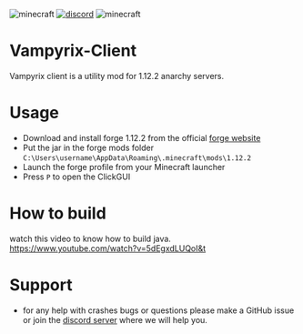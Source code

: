 ![minecraft](https://img.shields.io/badge/Minecraft-1.12.2-blue)
[![discord](https://img.shields.io/badge/Discord-Invite-8080c0)](https://discord.gg/Cf4TsM8JKV)
![minecraft](https://img.shields.io/badge/Key--bind-p-purple)

# Vampyrix-Client

Vampyrix client is a utility mod for 1.12.2 anarchy servers.

# Usage

- Download and install forge 1.12.2 from the
  official [forge website](https://files.minecraftforge.net/net/minecraftforge/forge/index_1.12.2.html)
- Put the jar in the forge mods folder `C:\Users\username\AppData\Roaming\.minecraft\mods\1.12.2`
- Launch the forge profile from your Minecraft launcher
- Press `P` to open the ClickGUI

# How to build

watch this video to know how to build java.
https://www.youtube.com/watch?v=5dEgxdLUQoI&t

# Support

- for any help with crashes bugs or questions please make a GitHub issue or join
  the [discord server](https://discord.gg/Cf4TsM8JKV) where we will help you.
